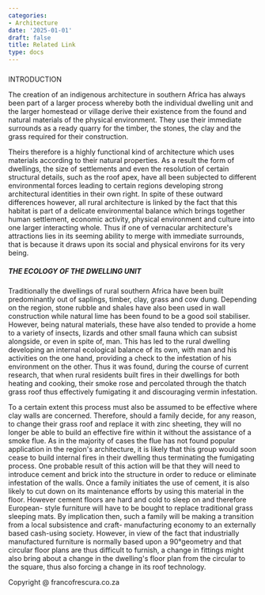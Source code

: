 ```yaml
---
categories:
- Architecture
date: '2025-01-01'
draft: false
title: Related Link
type: docs
---
```


#####   
INTRODUCTION

The creation of an indigenous architecture in southern Africa has always been part of a larger process whereby both the individual dwelling unit and the larger homestead or village derive their existence from the found and natural materials of the physical environment. They use their immediate surrounds as a ready quarry for the timber, the stones, the clay and the grass required for their construction.

Theirs therefore is a highly functional kind of architecture which uses materials according to their natural properties. As a result the form of dwellings, the size of settlements and even the resolution of certain structural details, such as the roof apex, have all been subjected to different environmental forces leading to certain regions developing strong architectural identities in their own right. In spite of these outward differences however, all rural architecture is linked by the fact that this habitat is part of a delicate environmental balance which brings together human settlement, economic activity, physical environment and culture into one larger interacting whole. Thus if one of vernacular architecture's attractions lies in its seeming ability to merge with immediate surrounds, that is because it draws upon its social and physical environs for its very being.

##### THE ECOLOGY OF THE DWELLING UNIT

Traditionally the dwellings of rural southern Africa have been built predominantly out of saplings, timber, clay, grass and cow dung. Depending on the region, stone rubble and shales have also been used in wall construction while natural lime has been found to be a good soil stabiliser. However, being natural materials, these have also tended to provide a home to a variety of insects, lizards and other small fauna which can subsist alongside, or even in spite of, man. This has led to the rural dwelling developing an internal ecological balance of its own, with man and his activities on the one hand, providing a check to the infestation of his environment on the other. Thus it was found, during the course of current research, that when rural residents built fires in their dwellings for both heating and cooking, their smoke rose and percolated through the thatch grass roof thus effectively fumigating it and discouraging vermin infestation.

To a certain extent this process must also be assumed to be effective where clay walls are concerned. Therefore, should a family decide, for any reason, to change their grass roof and replace it with zinc sheeting, they will no longer be able to build an effective fire within it without the assistance of a smoke flue. As in the majority of cases the flue has not found popular application in the region's architecture, it is likely that this group would soon cease to build internal fires in their dwelling thus terminating the fumigating process. One probable result of this action will be that they will need to introduce cement and brick into the structure in order to reduce or eliminate infestation of the walls. Once a family initiates the use of cement, it is also likely to cut down on its maintenance efforts by using this material in the floor. However cement floors are hard and cold to sleep on and therefore European- style furniture will have to be bought to replace traditional grass sleeping mats. By implication then, such a family will be making a transition from a local subsistence and craft- manufacturing economy to an externally based cash-using society. However, in view of the fact that industrially manufactured furniture is normally based upon a 90°geometry and that circular floor plans are thus difficult to furnish, a change in fittings might also bring about a change in the dwelling's floor plan from the circular to the square, thus also forcing a change in its roof technology.

Copyright @ francofrescura.co.za